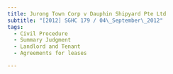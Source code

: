 ```yaml
---
title: Jurong Town Corp v Dauphin Shipyard Pte Ltd 
subtitle: "[2012] SGHC 179 / 04\_September\_2012"
tags:
  - Civil Procedure
  - Summary Judgment
  - Landlord and Tenant
  - Agreements for leases

---
```


